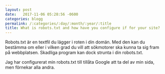 ```yaml
---
layout: post
date:   2017-11-06 05:28:56 -0600
categories: blogg
permalink: /:categories/:day/:month/:year/:title
title: What is robots.txt and how have you configure if for your site?
---
```


Robots.txt är en textfil du lägger i roten i din domän. Med den kan du bestämma om eller i vilken grad du vill att sökmotorer ska kunna ta sig fram på webbplatsen. Skadliga program kan dock strunta i din robots.txt.

Jag har configurerat min robots.txt till tillåta Google att ta del av min sida, men förnekar alla andra.

